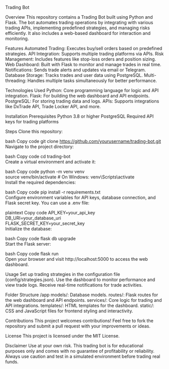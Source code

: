 Trading Bot

Overview
This repository contains a Trading Bot built using Python and Flask. The bot automates trading operations by integrating with various trading APIs, implementing predefined strategies, and managing risks efficiently. It also includes a web-based dashboard for interaction and monitoring.

Features
Automated Trading: Executes buy/sell orders based on predefined strategies.
API Integration: Supports multiple trading platforms via APIs.
Risk Management: Includes features like stop-loss orders and position sizing.
Web Dashboard: Built with Flask to monitor and manage trades in real time.
Notifications: Sends trade alerts and updates via email or Telegram.
Database Storage: Tracks trades and user data using PostgreSQL.
Multi-threading: Handles multiple tasks simultaneously for better performance.

Technologies Used
Python: Core programming language for logic and API integration.
Flask: For building the web dashboard and API endpoints.
PostgreSQL: For storing trading data and logs.
APIs: Supports integrations like DxTrade API, Trade Locker API, and more.

Installation
Prerequisites
Python 3.8 or higher
PostgreSQL
Required API keys for trading platforms

Steps
Clone this repository:

bash
Copy code
git clone https://github.com/yourusername/trading-bot.git  
Navigate to the project directory:

bash
Copy code
cd trading-bot  
Create a virtual environment and activate it:

bash
Copy code
python -m venv venv  
source venv/bin/activate  # On Windows: venv\Scripts\activate  
Install the required dependencies:

bash
Copy code
pip install -r requirements.txt  
Configure environment variables for API keys, database connection, and Flask secret key. You can use a .env file:

plaintext
Copy code
API_KEY=your_api_key  
DB_URI=your_database_uri  
FLASK_SECRET_KEY=your_secret_key  
Initialize the database:

bash
Copy code
flask db upgrade  
Start the Flask server:

bash
Copy code
flask run  
Open your browser and visit http://localhost:5000 to access the web dashboard.

Usage
Set up trading strategies in the configuration file (config/strategies.json).
Use the dashboard to monitor performance and view trade logs.
Receive real-time notifications for trade activities.

Folder Structure
/app
models/: Database models.
routes/: Flask routes for the web dashboard and API endpoints.
services/: Core logic for trading and API integrations.
templates/: HTML templates for the dashboard.
static/: CSS and JavaScript files for frontend styling and interactivity.

Contributions
This project welcomes contributions! Feel free to fork the repository and submit a pull request with your improvements or ideas.

License
This project is licensed under the MIT License.

Disclaimer
Use at your own risk. This trading bot is for educational purposes only and comes with no guarantee of profitability or reliability. Always use caution and test in a simulated environment before trading real funds.
